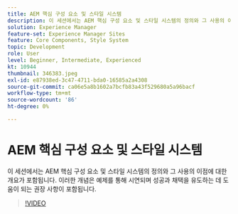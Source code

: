 ```yaml
---
title: AEM 핵심 구성 요소 및 스타일 시스템
description: 이 세션에서는 AEM 핵심 구성 요소 및 스타일 시스템의 정의와 그 사용의 이점에 대한 개요가 포함됩니다. 이러한 개념은 예제를 통해 시연되며 성공과 채택을 유도하는 데 도움이 되는 권장 사항이 포함됩니다.
solution: Experience Manager
feature-set: Experience Manager Sites
feature: Core Components, Style System
topic: Development
role: User
level: Beginner, Intermediate, Experienced
kt: 10944
thumbnail: 346383.jpeg
exl-id: e87938ed-3c47-4711-bda0-16585a2a4308
source-git-commit: ca06e5a8b1602a7bcfb83a43f529680a5a96bacf
workflow-type: tm+mt
source-wordcount: '86'
ht-degree: 0%

---
```


# AEM 핵심 구성 요소 및 스타일 시스템

이 세션에서는 AEM 핵심 구성 요소 및 스타일 시스템의 정의와 그 사용의 이점에 대한 개요가 포함됩니다. 이러한 개념은 예제를 통해 시연되며 성공과 채택을 유도하는 데 도움이 되는 권장 사항이 포함됩니다.

>[!VIDEO](https://video.tv.adobe.com/v/346383/?quality=12&learn=on)
